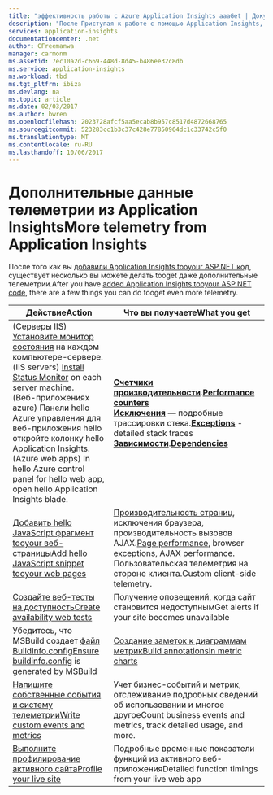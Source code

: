 ```yaml
---
title: "эффективность работы с Azure Application Insights aaaGet | Документы Microsoft"
description: "После Приступая к работе с помощью Application Insights, ниже приведена сводка функций hello изучения."
services: application-insights
documentationcenter: .net
author: CFreemanwa
manager: carmonm
ms.assetid: 7ec10a2d-c669-448d-8d45-b486ee32c8db
ms.service: application-insights
ms.workload: tbd
ms.tgt_pltfrm: ibiza
ms.devlang: na
ms.topic: article
ms.date: 02/03/2017
ms.author: bwren
ms.openlocfilehash: 2023728afcf5aa5ecab8b957c8517d4872668765
ms.sourcegitcommit: 523283cc1b3c37c428e77850964dc1c33742c5f0
ms.translationtype: MT
ms.contentlocale: ru-RU
ms.lasthandoff: 10/06/2017
---
```

# <a name="more-telemetry-from-application-insights"></a><span data-ttu-id="8ddbc-103">Дополнительные данные телеметрии из Application Insights</span><span class="sxs-lookup"><span data-stu-id="8ddbc-103">More telemetry from Application Insights</span></span>
<span data-ttu-id="8ddbc-104">После того как вы [добавили Application Insights tooyour ASP.NET код](app-insights-asp-net.md), существует несколько вы можете делать tooget даже дополнительные телеметрии.</span><span class="sxs-lookup"><span data-stu-id="8ddbc-104">After you have [added Application Insights tooyour ASP.NET code](app-insights-asp-net.md), there are a few things you can do tooget even more telemetry.</span></span> 

| <span data-ttu-id="8ddbc-105">Действие</span><span class="sxs-lookup"><span data-stu-id="8ddbc-105">Action</span></span> | <span data-ttu-id="8ddbc-106">Что вы получаете</span><span class="sxs-lookup"><span data-stu-id="8ddbc-106">What you get</span></span>|
|---|---|
|<span data-ttu-id="8ddbc-107">(Серверы IIS) [Установите монитор состояния](http://go.microsoft.com/fwlink/?LinkId=506648) на каждом компьютере-сервере.</span><span class="sxs-lookup"><span data-stu-id="8ddbc-107">(IIS servers) [Install Status Monitor](http://go.microsoft.com/fwlink/?LinkId=506648) on each server machine.</span></span><br/><span data-ttu-id="8ddbc-108">(Веб-приложениях azure) Панели hello Azure управления для веб-приложения hello откройте колонку hello Application Insights.</span><span class="sxs-lookup"><span data-stu-id="8ddbc-108">(Azure web apps) In hello Azure control panel for hello web app, open hello Application Insights blade.</span></span>| <span data-ttu-id="8ddbc-109">[**Счетчики производительности**](app-insights-performance-counters.md).</span><span class="sxs-lookup"><span data-stu-id="8ddbc-109">[**Performance counters**](app-insights-performance-counters.md)</span></span><br/><span data-ttu-id="8ddbc-110">[**Исключения**](app-insights-asp-net-exceptions.md) — подробные трассировки стека.</span><span class="sxs-lookup"><span data-stu-id="8ddbc-110">[**Exceptions**](app-insights-asp-net-exceptions.md) - detailed stack traces</span></span><br/><span data-ttu-id="8ddbc-111">[**Зависимости**](app-insights-asp-net-dependencies.md).</span><span class="sxs-lookup"><span data-stu-id="8ddbc-111">[**Dependencies**](app-insights-asp-net-dependencies.md)</span></span>|
|[<span data-ttu-id="8ddbc-112">Добавить hello JavaScript фрагмент tooyour веб-страницы</span><span class="sxs-lookup"><span data-stu-id="8ddbc-112">Add hello JavaScript snippet tooyour web pages</span></span>](app-insights-javascript.md)|<span data-ttu-id="8ddbc-113">[Производительность страниц](app-insights-web-track-usage.md), исключения браузера, производительность вызовов AJAX.</span><span class="sxs-lookup"><span data-stu-id="8ddbc-113">[Page performance](app-insights-web-track-usage.md), browser exceptions, AJAX performance.</span></span> <span data-ttu-id="8ddbc-114">Пользовательская телеметрия на стороне клиента.</span><span class="sxs-lookup"><span data-stu-id="8ddbc-114">Custom client-side telemetry.</span></span>|
|[<span data-ttu-id="8ddbc-115">Создайте веб-тесты на доступность</span><span class="sxs-lookup"><span data-stu-id="8ddbc-115">Create availability web tests</span></span>](app-insights-monitor-web-app-availability.md)|<span data-ttu-id="8ddbc-116">Получение оповещений, когда сайт становится недоступным</span><span class="sxs-lookup"><span data-stu-id="8ddbc-116">Get alerts if your site becomes unavailable</span></span>|
|<span data-ttu-id="8ddbc-117">Убедитесь, что MSBuild создает [файл BuildInfo.config](https://msdn.microsoft.com/library/dn449058.aspx)</span><span class="sxs-lookup"><span data-stu-id="8ddbc-117">[Ensure buildinfo.config](https://msdn.microsoft.com/library/dn449058.aspx) is generated by MSBuild</span></span>|[<span data-ttu-id="8ddbc-118">Создание заметок к диаграммам метрик</span><span class="sxs-lookup"><span data-stu-id="8ddbc-118">Build annotationsin metric charts</span></span>](https://blogs.msdn.microsoft.com/visualstudioalm/2013/11/14/implementing-deployment-markers-in-application-insights/)
|[<span data-ttu-id="8ddbc-119">Напишите собственные события и систему телеметрии</span><span class="sxs-lookup"><span data-stu-id="8ddbc-119">Write custom events and metrics</span></span>](app-insights-api-custom-events-metrics.md)|<span data-ttu-id="8ddbc-120">Учет бизнес-событий и метрик, отслеживание подробных сведений об использовании и многое другое</span><span class="sxs-lookup"><span data-stu-id="8ddbc-120">Count business events and metrics, track detailed usage, and more.</span></span>|
|[<span data-ttu-id="8ddbc-121">Выполните профилирование активного сайта</span><span class="sxs-lookup"><span data-stu-id="8ddbc-121">Profile your live site</span></span>](https://aka.ms/AIProfilerPreview)|<span data-ttu-id="8ddbc-122">Подробные временные показатели функций из активного веб-приложения</span><span class="sxs-lookup"><span data-stu-id="8ddbc-122">Detailed function timings from your live web app</span></span>|






